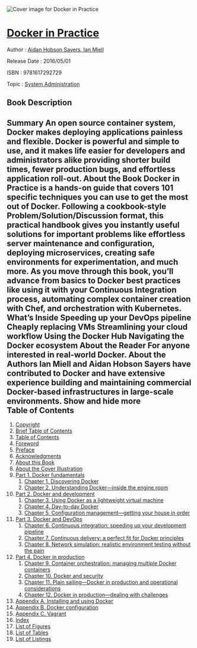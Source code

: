 ![Cover image for Docker in Practice](https://imgdetail.ebookreading.net/cover/cover/system_admin/EB9781617292729.jpg)

[Docker in Practice](https://ebookreading.net/view/book/Docker+in+Practice-EB9781617292729_1.html "Docker in Practice")
====================================================================================================================

Author : [Aidan Hobson Sayers](https://ebookreading.net/search/author/Aidan+Hobson+Sayers),[ Ian Miell](https://ebookreading.net/search/author/+Ian+Miell)

Release Date : 2016/05/01

ISBN : 9781617292729

Topic : [System Administration](https://ebookreading.net/search/category/system-administration)

Book Description
-----------------

 Summary
An open source container system, Docker makes deploying applications painless and flexible. Docker is powerful and simple to use, and it makes life easier for developers and administrators alike providing shorter build times, fewer production bugs, and effortless application roll-out.
About the Book
Docker in Practice is a hands-on guide that covers 101 specific techniques you can use to get the most out of Docker. Following a cookbook-style Problem/Solution/Discussion format, this practical handbook gives you instantly useful solutions for important problems like effortless server maintenance and configuration, deploying microservices, creating safe environments for experimentation, and much more. As you move through this book, you’ll advance from basics to Docker best practices like using it with your Continuous Integration process, automating complex container creation with Chef, and orchestration with Kubernetes.
What’s Inside
Speeding up your DevOps pipeline
Cheaply replacing VMs
Streamlining your cloud workflow
Using the Docker Hub
Navigating the Docker ecosystem
About the Reader
For anyone interested in real-world Docker.
About the Authors
Ian Miell and Aidan Hobson Sayers have contributed to Docker and have extensive experience building and maintaining commercial Docker-based infrastructures in large-scale environments.
        Show and hide more                
Table of Contents
-----------------

1. [Copyright](https://ebookreading.net/view/book/Docker+in+Practice-EB9781617292729_3.html)
1. [Brief Table of Contents](https://ebookreading.net/view/book/Docker+in+Practice-EB9781617292729_4.html)
1. [Table of Contents](https://ebookreading.net/view/book/Docker+in+Practice-EB9781617292729_5.html)
1. [Foreword](https://ebookreading.net/view/book/Docker+in+Practice-EB9781617292729_6.html)
1. [Preface](https://ebookreading.net/view/book/Docker+in+Practice-EB9781617292729_7.html)
1. [Acknowledgments](https://ebookreading.net/view/book/Docker+in+Practice-EB9781617292729_8.html)
1. [About this Book](https://ebookreading.net/view/book/Docker+in+Practice-EB9781617292729_9.html)
1. [About the Cover Illustration](https://ebookreading.net/view/book/Docker+in+Practice-EB9781617292729_10.html)
1. [Part 1. Docker fundamentals](https://ebookreading.net/view/book/Docker+in+Practice-EB9781617292729_11.html)
    1. [Chapter 1. Discovering Docker](https://ebookreading.net/view/book/Docker+in+Practice-EB9781617292729_12.html)
    1. [Chapter 2. Understanding Docker—inside the engine room](https://ebookreading.net/view/book/Docker+in+Practice-EB9781617292729_13.html)
1. [Part 2. Docker and development](https://ebookreading.net/view/book/Docker+in+Practice-EB9781617292729_14.html)
    1. [Chapter 3. Using Docker as a lightweight virtual machine](https://ebookreading.net/view/book/Docker+in+Practice-EB9781617292729_15.html)
    1. [Chapter 4. Day-to-day Docker](https://ebookreading.net/view/book/Docker+in+Practice-EB9781617292729_16.html)
    1. [Chapter 5. Configuration management—getting your house in order](https://ebookreading.net/view/book/Docker+in+Practice-EB9781617292729_17.html)
1. [Part 3. Docker and DevOps](https://ebookreading.net/view/book/Docker+in+Practice-EB9781617292729_18.html)
    1. [Chapter 6. Continuous integration: speeding up your development pipeline](https://ebookreading.net/view/book/Docker+in+Practice-EB9781617292729_19.html)
    1. [Chapter 7. Continuous delivery: a perfect fit for Docker principles](https://ebookreading.net/view/book/Docker+in+Practice-EB9781617292729_20.html)
    1. [Chapter 8. Network simulation: realistic environment testing without the pain](https://ebookreading.net/view/book/Docker+in+Practice-EB9781617292729_21.html)
1. [Part 4. Docker in production](https://ebookreading.net/view/book/Docker+in+Practice-EB9781617292729_22.html)
    1. [Chapter 9. Container orchestration: managing multiple Docker containers](https://ebookreading.net/view/book/Docker+in+Practice-EB9781617292729_23.html)
    1. [Chapter 10. Docker and security](https://ebookreading.net/view/book/Docker+in+Practice-EB9781617292729_24.html)
    1. [Chapter 11. Plain sailing—Docker in production and operational considerations](https://ebookreading.net/view/book/Docker+in+Practice-EB9781617292729_25.html)
    1. [Chapter 12. Docker in production—dealing with challenges](https://ebookreading.net/view/book/Docker+in+Practice-EB9781617292729_26.html)
1. [Appendix A. Installing and using Docker](https://ebookreading.net/view/book/Docker+in+Practice-EB9781617292729_27.html)
1. [Appendix B. Docker configuration](https://ebookreading.net/view/book/Docker+in+Practice-EB9781617292729_28.html)
1. [Appendix C. Vagrant](https://ebookreading.net/view/book/Docker+in+Practice-EB9781617292729_29.html)
1. [Index](https://ebookreading.net/view/book/Docker+in+Practice-EB9781617292729_30.html)
1. [List of Figures](https://ebookreading.net/view/book/Docker+in+Practice-EB9781617292729_31.html)
1. [List of Tables](https://ebookreading.net/view/book/Docker+in+Practice-EB9781617292729_32.html)
1. [List of Listings](https://ebookreading.net/view/book/Docker+in+Practice-EB9781617292729_33.html)
